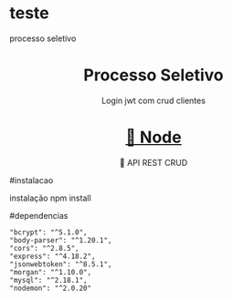 # teste
processo seletivo

<h1 align="center">Processo Seletivo</h1>
<p align="center">Login jwt com crud clientes</p>

<h1 align="center">
    <a href="https://nodejs.org/static/images/logo.svg">🔗 Node</a>
</h1>
<p align="center">🚀 API REST CRUD</p>



#instalacao 
<p>instalação npm install</p>

#dependencias

    "bcrypt": "^5.1.0",
    "body-parser": "^1.20.1",
    "cors": "^2.8.5",
    "express": "^4.18.2",
    "jsonwebtoken": "^8.5.1",
    "morgan": "^1.10.0",
    "mysql": "^2.18.1",
    "nodemon": "^2.0.20"
